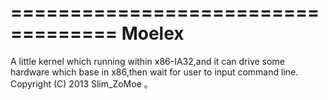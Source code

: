 ===================================
Moelex
===================================

   A little kernel which running within x86-IA32,and it can drive some hardware which base in x86,then wait for user to input command line. 
   Copyright (C) 2013  Slim_ZoMoe 。
